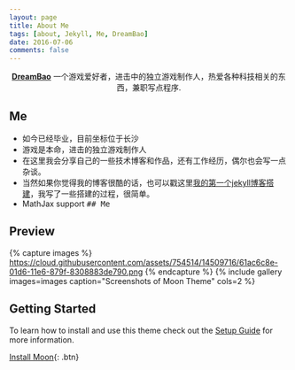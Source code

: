 ```yaml
---
layout: page
title: About Me
tags: [about, Jekyll, Me, DreamBao]
date: 2016-07-06
comments: false
---
```

    
<center><a href="https://dreambao.github.io"><b>DreamBao</b></a>  一个游戏爱好者，进击中的独立游戏制作人，热爱各种科技相关的东西，兼职写点程序.</center>

## Me
* 如今已经毕业，目前坐标位于长沙
* 游戏是本命，进击的独立游戏制作人
* 在这里我会分享自己的一些技术博客和作品，还有工作经历，偶尔也会写一点杂谈。
* 当然如果你觉得我的博客很酷的话，也可以戳这里[我的第一个jekyll博客搭建](https://dreambao.github.io)，我写了一些搭建的过程，很简单。
* MathJax support
<kbd>## Me</kdb>
## Preview

{% capture images %}
    https://cloud.githubusercontent.com/assets/754514/14509716/61ac6c8e-01d6-11e6-879f-8308883de790.png
{% endcapture %}
{% include gallery images=images caption="Screenshots of Moon Theme" cols=2 %}

## Getting Started

To learn how to install and use this theme check out the [Setup Guide](http://taylantatli.me/Moon/moon-theme/) for more information.
      
[Install Moon](https://github.com/TaylanTatli/Moon){: .btn}
